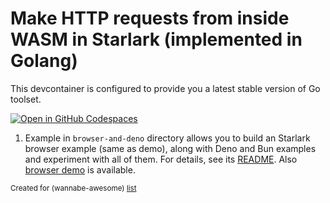 # Make HTTP requests from inside WASM in Starlark (implemented in Golang)

This devcontainer is configured to provide you a latest stable version of Go toolset.

[![Open in GitHub Codespaces](https://github.com/codespaces/badge.svg)](https://codespaces.new/wasm-outbound-http-examples/starlark-in-go)

1. Example in `browser-and-deno` directory allows you to build an Starlark browser example (same as demo), 
 along with Deno and Bun examples and experiment with all of them.
   For details, see its [README](browser-and-deno/README.md).
   Also [browser demo](https://wasm-outbound-http-examples.github.io/starlark-in-go/starlark/) is available.




<sub>Created for (wannabe-awesome) [list](https://github.com/vasilev/HTTP-request-from-inside-WASM)</sub>
